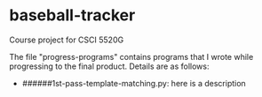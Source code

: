 # baseball-tracker
Course project for CSCI 5520G

The file "progress-programs" contains programs that I wrote while progressing to the final product. Details are as follows:
* ######1st-pass-template-matching.py: here is a description
